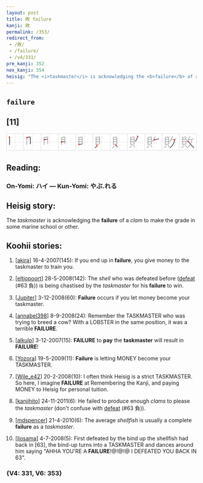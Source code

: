 ```yaml
---
layout: post
title: 敗 failure
kanji: 敗
permalink: /353/
redirect_from:
 - /敗/
 - /failure/
 - /v4/331/
pre_kanji: 352
nex_kanji: 354
heisig: "The <i>taskmaster</i> is acknowledging the <b>failure</b> of a <i>clam</i> to make the grade in some marine school or other."
---
```


## `failure`

## [11]

<div class="stroke"><img src="../images/E69597.png" /></div>

## Reading:

### On-Yomi: ハイ &mdash; Kun-Yomi: やぶ.れる

## Heisig story:

The <i>taskmaster</i> is acknowledging the <b>failure</b> of a <i>clam</i> to make the grade in some marine school or other.

## Koohii stories:

1) [<a href="http://kanji.koohii.com/profile/akira">akira</a>] 16-4-2007(145): If you end up in<strong> failure</strong>, you give money to the taskmaster to train you.

2) [<a href="http://kanji.koohii.com/profile/eltjopoort">eltjopoort</a>] 28-5-2008(142): The <em>shell</em> who was defeated before (<a href="../v4/63">defeat</a> (#63 負)) is being chastised by the <em>taskmaster</em> for his<strong> failure</strong> to win.

3) [<a href="http://kanji.koohii.com/profile/Jupiter">Jupiter</a>] 3-12-2008(60): <strong>Failure</strong> occurs if you let money become your taskmaster.

4) [<a href="http://kanji.koohii.com/profile/annabel398">annabel398</a>] 8-9-2008(24): Remember the TASKMASTER who was trying to breed a cow? With a LOBSTER in the same position, it was a terrible<strong> FAILURE</strong>.

5) [<a href="http://kanji.koohii.com/profile/alkulp">alkulp</a>] 3-12-2007(15): <strong>FAILURE</strong> to <strong>pay</strong> the <strong>taskmaster</strong> will result in<strong> FAILURE</strong>!

6) [<a href="http://kanji.koohii.com/profile/Yozora">Yozora</a>] 19-5-2009(11): <strong>Failure</strong> is letting MONEY become your TASKMASTER.

7) [<a href="http://kanji.koohii.com/profile/Wile_e42">Wile_e42</a>] 20-2-2008(10): I often think Heisig is a strict TASKMASTER. So here, I imagine<strong> FAILURE</strong> at Remembering the Kanji, and paying MONEY to Heisig for personal tuition.

8) [<a href="http://kanji.koohii.com/profile/kanjihito">kanjihito</a>] 24-11-2011(6): He failed to produce enough <em>clams</em> to please the <em>taskmaster</em> (don&#039;t confuse with <a href="../v4/63">defeat</a> (#63 負)).

9) [<a href="http://kanji.koohii.com/profile/mdspencer">mdspencer</a>] 21-4-2010(6): The average <em>shellfish</em> is usually a complete<strong> failure</strong> as a <em>taskmaster</em>.

10) [<a href="http://kanji.koohii.com/profile/liosama">liosama</a>] 4-7-2008(5): First defeated by the bind up the shellfish had back in [63], the bind-up turns into a TASKMASTER and dances around him saying &quot;AHHA YOU&#039;RE A<strong> FAILURE</strong>!@!@!@ I DEFEATED YOU BACK IN 63&quot;.

### {V4: 331, V6: 353}
